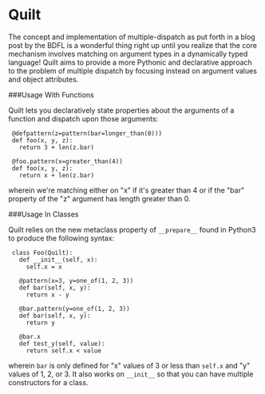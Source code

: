 Quilt
=====

The concept and implementation of multiple-dispatch as put forth in a blog post by the BDFL is a wonderful thing right up until you realize that the core mechanism involves matching on argument types in a dynamically typed language! Quilt aims to provide a more Pythonic and declarative approach to the problem of multiple dispatch by focusing instead on argument values and object attributes.

###Usage With Functions

Quilt lets you declaratively state properties about the arguments of a function and dispatch upon those arguments:

     @defpattern(z=pattern(bar=longer_than(0)))
     def foo(x, y, z):
       return 3 + len(z.bar)
     
     @foo.pattern(x=greater_than(4))
     def foo(x, y, z):
       return x + len(z.bar)

wherein we're matching either on "x" if it's greater than 4 or if the "bar" property of the "z" argument has length greater than 0.

###Usage In Classes

Quilt relies on the new metaclass property of `__prepare__` found in Python3 to produce the following syntax:

     class Foo(Quilt):
       def __init__(self, x):
         self.x = x
       
       @pattern(x=3, y=one_of(1, 2, 3))
       def bar(self, x, y):
         return x - y
      
       @bar.pattern(y=one_of(1, 2, 3))
       def bar(self, x, y):
         return y
       
       @bar.x
       def test_y(self, value):
         return self.x < value


wherein `bar` is only defined for "x" values of 3 or less than `self.x` and "y" values of 1, 2, or 3. It also works on `__init__` so that you can have multiple constructors for a class.
